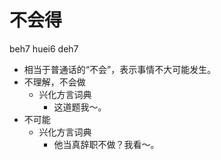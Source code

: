 



# 不会得
beh7 huei6 deh7
+ 相当于普通话的“不会”，表示事情不大可能发生。
+ 不理解，不会做
  * 兴化方言词典
    - 这道题我～。
+ 不可能
  * 兴化方言词典
    - 他当真辞职不做？我看～。
